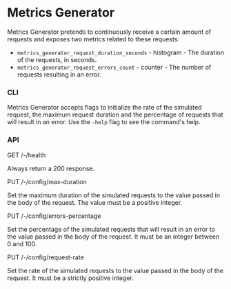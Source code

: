 # Metrics Generator

Metrics Generator pretends to continuously receive a certain amount of requests
and exposes two metrics related to these requests:

- `metrics_generator_request_duration_seconds` - histogram - The duration of the requests, in
  seconds.
- `metrics_generator_request_errors_count` - counter - The number of requests resulting in an
  error.

### CLI

Metrics Generator accepts flags to initialize the rate of the simulated request,
the maximum request duration and the percentage of requests that will result in
an error. Use the `-help` flag to see the command's help.

### API

  GET /-/health

Always return a 200 response.

  PUT /-/config/max-duration

Set the maximum duration of the simulated requests to the value passed in the
body of the request. The value must be a  positive integer.

  PUT /-/config/errors-percentage

Set the percentage of the simulated requests that will result in an error to the
value passed in the body of the request. It must be an integer between 0 and
100.

  PUT /-/config/request-rate

Set the rate of the simulated requests to the value passed in the body of the
request. It must be a strictly positive integer.
